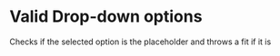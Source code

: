 # Valid Drop-down options

Checks if the selected option is the placeholder and throws a fit if it is
